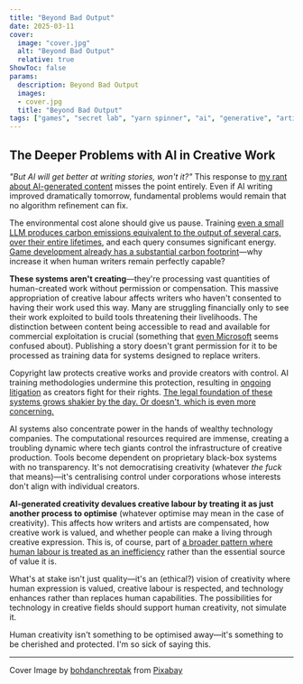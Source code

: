 ```yaml
---
title: "Beyond Bad Output"
date: 2025-03-11
cover:
  image: "cover.jpg"
  alt: "Beyond Bad Output"
  relative: true
ShowToc: false
params:
  description: Beyond Bad Output 
  images:
  - cover.jpg
  title: "Beyond Bad Output"
tags: ["games", "secret lab", "yarn spinner", "ai", "generative", "artificial intelligence", "thoughts", "obnoxious thought leadership", "ml", "rant", "here we go again"]
---
```


## The Deeper Problems with AI in Creative Work

_"But AI will get better at writing stories, won't it?"_ This response to [my rant about AI-generated content](/posts/genai/) misses the point entirely. Even if AI writing improved dramatically tomorrow, fundamental problems would remain that no algorithm refinement can fix.

The environmental cost alone should give us pause. Training [even a small LLM produces carbon emissions equivalent to the output of several cars, over their entire lifetimes](https://www.jmlr.org/papers/volume24/23-0069/23-0069.pdf), and each query consumes significant energy. [Game development already has a substantial carbon footprint](https://www.abc.net.au/news/science/2023-10-13/carbon-emissions-video-game-development-scope-3-climate-impact/102955178)—why increase it when human writers remain perfectly capable?

**These systems aren't creating**—they're processing vast quantities of human-created work without permission or compensation. This massive appropriation of creative labour affects writers who haven't consented to having their work used this way. Many are struggling financially only to see their work exploited to build tools threatening their livelihoods. The distinction between content being accessible to read and available for commercial exploitation is crucial (something that [even Microsoft](https://www.theverge.com/2024/6/28/24188391/microsoft-ai-suleyman-social-contract-freeware) seems confused about). Publishing a story doesn't grant permission for it to be processed as training data for systems designed to replace writers.

Copyright law protects creative works and provide creators with control. AI training methodologies undermine this protection, resulting in [ongoing litigation](https://natlawreview.com/article/generative-ai-systems-tee-fair-use-fight) as creators fight for their rights. [The legal foundation of these systems grows shakier by the day. Or doesn't, which is even more concerning.](https://www.federalregister.gov/documents/2023/03/16/2023-05321/copyright-registration-guidance-works-containing-material-generated-by-artificial-intelligence)

AI systems also concentrate power in the hands of wealthy technology companies. The computational resources required are immense, creating a troubling dynamic where tech giants control the infrastructure of creative production. Tools become dependent on proprietary black-box systems with no transparency. It's not democratising creativity (whatever _the fuck_ that means)—it's centralising control under corporations whose interests don't align with individual creators.

**AI-generated creativity devalues creative labour by treating it as just another process to optimise** (whatever optimise may mean in the case of creativity). This affects how writers and artists are compensated, how creative work is valued, and whether people can make a living through creative expression. This is, of course, part of [a broader pattern where human labour is treated as an inefficiency](https://imgur.com/rf1FJim) rather than the essential source of value it is.

What's at stake isn't just quality—it's an (ethical?) vision of creativity where human expression is valued, creative labour is respected, and technology enhances rather than replaces human capabilities. The possibilities for technology in creative fields should support human creativity, not simulate it. 

Human creativity isn't something to be optimised away—it's something to be cherished and protected. I'm so sick of saying this.

---

Cover Image by <a href="https://pixabay.com/photos/books-old-antique-literature-4812032/">bohdanchreptak</a> from <a href="https://pixabay.com/">Pixabay</a>
